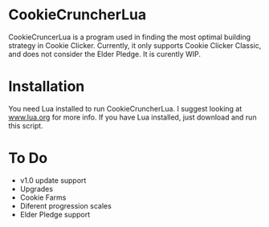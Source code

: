 CookieCruncherLua
=================

CookieCruncerLua is a program used in finding the most optimal building strategy in Cookie Clicker. Currently, it only supports Cookie Clicker Classic, and does not consider the Elder Pledge. It is curently WIP.

Installation
============

You need Lua installed to run CookieCruncherLua. I suggest looking at www.lua.org for more info. If you have Lua installed, just download and run this script.

To Do
=====

 * v1.0 update support
  * Upgrades
  * Cookie Farms
  * Diferent progression scales
 * Elder Pledge support